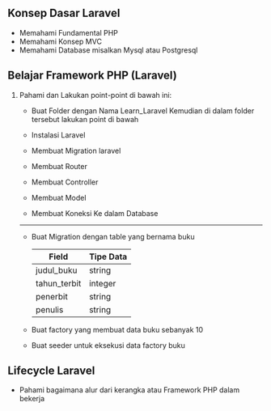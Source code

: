 ## Konsep Dasar Laravel 

- Memahami Fundamental PHP
- Memahami Konsep MVC
- Memahami Database misalkan Mysql atau Postgresql

## Belajar Framework PHP (Laravel)

1. Pahami dan Lakukan point-point di bawah ini:
    - Buat Folder dengan Nama Learn_Laravel
    Kemudian di dalam folder tersebut lakukan point di bawah
    
    - Instalasi Laravel 
    - Membuat Migration laravel 
    - Membuat Router 
    - Membuat Controller 
    - Membuat Model
    - Membuat Koneksi Ke dalam Database
    ----------------------------------------------
    - Buat Migration dengan table yang bernama buku 

        | Field              | Tipe Data                  |
        | ------------------ | ---------------------------- |
        | judul_buku | string |
        | tahun_terbit | integer |
        | penerbit | string |
        | penulis | string |
      
    - Buat factory yang membuat data buku sebanyak 10
    - Buat seeder untuk eksekusi data factory buku

## Lifecycle Laravel 

- Pahami bagaimana alur dari kerangka atau Framework PHP dalam bekerja
